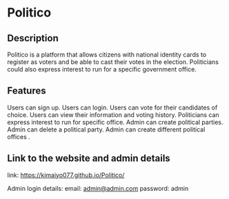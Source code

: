 # Politico

## Description
Politico is a platform that allows citizens with national identity cards to register as voters and be able to cast their votes in the election. Politicians could also express interest to run for a specific government office.

## Features
Users can sign up.
Users can login.
Users can vote for their candidates of choice.
Users can view their information and voting history.
Politicians can express interest to run for specific office.
Admin can create political parties.
Admin can delete a political party.
Admin can create different political offices .

## Link to the website and admin details
link: https://kimaiyo077.github.io/Politico/

Admin login details:
email: admin@admin.com password: admin
